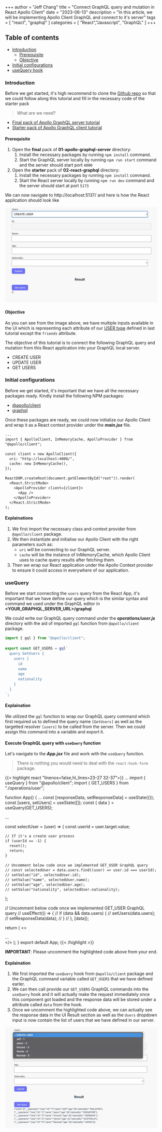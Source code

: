 +++
author = "Jeff Chang"
title = "Connect GraphQL query and mutation in React Apollo Client"
date = "2023-06-13"
description = "In this article, we will be implementing Apollo Client GraphQL and connect to it's server"
tags = [
    "react", "graphql"
]
categories = [
    "React","Javascript", "GraphQL"
]
+++

## Table of contents

- [Introduction](#introduction)
    - [Prerequisite](#introduction-prerequisite)
    - [Objective](#introduction-objective)
- [Initial configurations](#initial-configurations)
- [useQuery hook](#useQuery)


### Introduction<a name="introduction"></a>

Before we get started, it's high recommend to clone the [Github repo](https://github.com/Jeffcw96/graphlq-learning-journey) so that we could follow along this tutorial and fill in the necessary code of the starter pack

> What are we need?
- [Final pack of Apollo GraphQL server tutorial](https://github.com/Jeffcw96/graphlq-learning-journey/tree/master/01-apollo-graphql-server/final)
- [Starter pack of Apollo GraphQL client tutorial](https://github.com/Jeffcw96/graphlq-learning-journey/tree/master/02-react-graphql/starter)


#### Prerequisite<a name="introduction-prerequisite"></a>
1. Open the **final** pack of **01-apollo-graphql-server** directory:
    1. Install the necessary packages by running `npm install` command.
    2. Start the GraphQL server locally by running `npm run start` command and the server should start port `4000`
2. Open the **starter** pack of **02-react-graphql** directory:
    1. Install the necessary packages by running `npm install` command.
    2. Start the React server locally by running `npm run dev` command and the server should start at port `5173`

We can now navigate to http://localhost:5137/ and here is how the React application should look like

![React application UI](react-application.png)

#### Objective<a name="introduction-objective"></a>
As you can see from the image above, we have multiple inputs available in the UI which is representing each attribute of our [USER type](https://jeffdevslife.com/p/understanding-graphql-query-and-mutation-in-apollo-server/#schema-type) defined in last tutorial except the `friends` attribute.

The objective of this tutorial is to connect the following GraphQL query and mutation from this React application into your GraphQL local server.
- CREATE USER
- UPDATE USER
- GET USERS

### Initial configurations<a name="initial-configurations"></a>
Before we get started, it's important that we have all the necessary packages ready. Kindly install the following NPM packages:
- [@apollo/client](https://www.npmjs.com/package/@apollo/client)
- [graphql](https://www.npmjs.com/package/graphql)

Once these packages are ready, we could now initialize our Apollo Client and wrap it as a React context provider under the ***main.jsx*** file.

```react
...
import { ApolloClient, InMemoryCache, ApolloProvider } from "@apollo/client";

const client = new ApolloClient({
  uri: "http://localhost:4000/",
  cache: new InMemoryCache(),
});

ReactDOM.createRoot(document.getElementById("root")).render(
  <React.StrictMode>
    <ApolloProvider client={client}>
      <App />
    </ApolloProvider>
  </React.StrictMode>
);
```

#### Explainations
1. We first import the necessary class and context provider from `@apollo/client` package.
2. We then instantiate and initialise our Apollo Client with the right parameters such as:
    - `uri` will be connecting to our GraphQL server.
    - `cache` will be the instance of InMemoryCache, which Apollo Client uses to cache query results after fetching them.
3. Then we wrap our React application under the Apollo Context provider to ensure it could access in everywhere of our application.


### useQuery
Before we start connecting the `users` query from the React App, it's important that we have define our query which is the similar syntax and command we used under the GraphQL editor in **<YOUR_GRAPHQL_SERVER_URL>/graphql**

We could write our GraphQL query command under the ***operations/user.js*** directory with the aid of imported `gql` function from `@apollo/client` package.

```js
import { gql } from "@apollo/client";

export const GET_USERS = gql`
  query GetUsers {
    users {
      id
      name
      age
      nationality
    }
  }
`;
```
#### Explaination
We utilized the `gql` function to wrap our GraphQL query command which first required us to defined the query name `[GetUsers]` as well as the targetted resolver `[users]` to be called from the server. Then we could assign this command into a variable and export it.

#### Execute GraphQL query with `useQuery` function
Let's navigate to the ***App.jsx*** file and work with the `useQuery` function.

> There is nothing you would need to deal with the `react-hook-form` package.


{{< highlight react  "linenos=false,hl_lines=23-27 32-37">}}
...
import { useQuery } from "@apollo/client";
import { GET_USERS } from "./operations/user";

function App() {
  ...
  const [responseData, setResponseData] = useState({});
  const [users, setUsers] = useState([]);
  const { data } = useQuery(GET_USERS);

  ...

  const selectUser = (user) => {
    const userId = user.target.value;

    // If it's a create user process
    if (userId == -1) {
      reset();
      return;
    }

    // Uncomment below code once we implemented GET_USER GraphQL query
    // const selectedUser = data.users.find((user) => user.id === userId);
    // setValue("id", selectedUser.id);
    // setValue("name", selectedUser.name);
    // setValue("age", selectedUser.age);
    // setValue("nationality", selectedUser.nationality);
    
  };

  // Uncomment below code once we implemented GET_USER GraphQL query
  // useEffect(() => {
  //   if (data && data.users) {
  //     setUsers(data.users);
  //     setResponseData(data);
  //   }
  // }, [data]);

  return (
    <>
      <form onSubmit={handleSubmit(onSubmit)}>
        ...
      </form>
    </>
  );
}
export default App;
{{< /highlight >}}

**IMPORTANT**: Please uncomment the highlighted code above from your end.

#### Explaination
1. We first imported the `useQuery` hook from `@apollo/client` package and the GraphQL command variable called `GET_USERS` that we have defined earler.
2. We can then call provide our `GET_USERS` GraphQL commands into the `useQuery` hook and it will actually make the request immediately once this component got loaded and the response data will be stored under a attribute called `data` from the hook.
3. Once we uncomment the highlighted code above, we can actually see the response data in the UI Result section as well as the `Users` dropdown input is now contain the list of users that we have defined in our server.

![useQuery response](useQuery-result.png)


